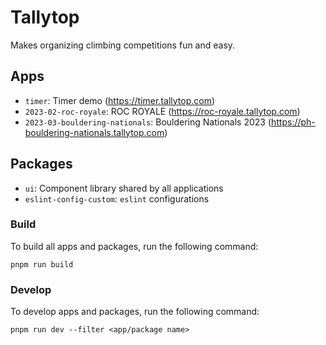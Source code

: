 # Tallytop

Makes organizing climbing competitions fun and easy.

## Apps

- `timer`: Timer demo (https://timer.tallytop.com)
- `2023-02-roc-royale`: ROC ROYALE (https://roc-royale.tallytop.com)
- `2023-03-bouldering-nationals`: Bouldering Nationals 2023 (https://ph-bouldering-nationals.tallytop.com)

## Packages

- `ui`: Component library shared by all applications
- `eslint-config-custom`: `eslint` configurations

### Build

To build all apps and packages, run the following command:

```
pnpm run build
```

### Develop

To develop apps and packages, run the following command:

```
pnpm run dev --filter <app/package name>
```

